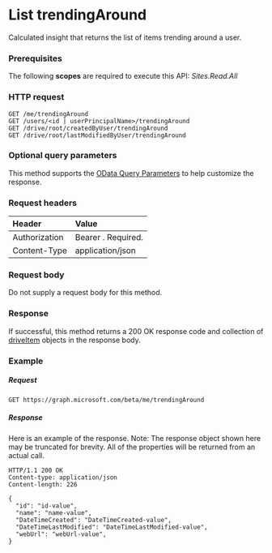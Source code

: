 # List trendingAround

Calculated insight that returns the list of items trending around a user.

### Prerequisites
The following **scopes** are required to execute this API: 
*Sites.Read.All*

### HTTP request
```http
GET /me/trendingAround
GET /users/<id | userPrincipalName>/trendingAround
GET /drive/root/createdByUser/trendingAround
GET /drive/root/lastModifiedByUser/trendingAround
```
### Optional query parameters
This method supports the [OData Query Parameters](http://graph.microsoft.io/docs/overview/query_parameters) to help customize the response.

### Request headers
| Header         | Value                      |
|:---------------|:---------------------------|
| Authorization  | Bearer <token>. Required.  |
| Content-Type   | application/json           |

### Request body
Do not supply a request body for this method.

### Response
If successful, this method returns a 200 OK response code and collection of [driveItem](../resources/driveItem.md) objects in the response body.

### Example
##### Request
```http
GET https://graph.microsoft.com/beta/me/trendingAround
```
##### Response
Here is an example of the response. Note: The response object shown here may be truncated for brevity. All of the properties will be returned from an actual call.
```http
HTTP/1.1 200 OK
Content-type: application/json
Content-length: 226

{
  "id": "id-value",
  "name": "name-value",
  "DateTimeCreated": "DateTimeCreated-value",
  "DateTimeLastModified": "DateTimeLastModified-value",
  "webUrl": "webUrl-value",
}
```